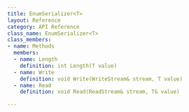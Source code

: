 ```yaml
---
title: EnumSerializer<T>
layout: Reference
category: API Reference
class_name: EnumSerializer<T>
class_members:
- name: Methods
  members:
  - name: Length
    definition: int Length(T value)
  - name: Write
    definition: void Write(WriteStream& stream, T value)
  - name: Read
    definition: void Read(ReadStream& stream, T& value)

---
```

